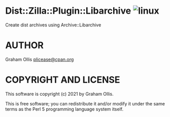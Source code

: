 # Dist::Zilla::Plugin::Libarchive ![linux](https://github.com/uperl/Dist-Zilla-Plugin-Libarchive/workflows/linux/badge.svg)

Create dist archives using Archive::Libarchive

# AUTHOR

Graham Ollis <plicease@cpan.org>

# COPYRIGHT AND LICENSE

This software is copyright (c) 2021 by Graham Ollis.

This is free software; you can redistribute it and/or modify it under
the same terms as the Perl 5 programming language system itself.
